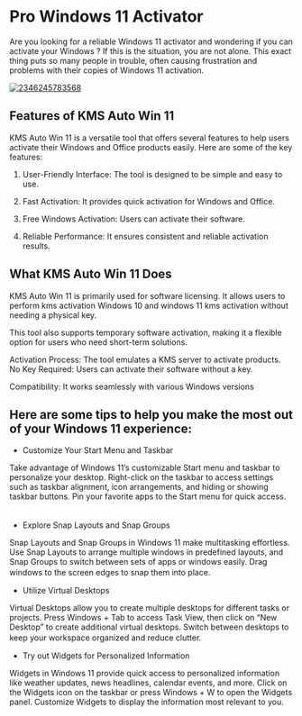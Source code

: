 # Pro Windows 11 Activator
Are you looking for a reliable Windows 11 activator and wondering if you can activate your Windows ? If this is the situation, you are not alone. This exact thing puts so many people in trouble, often causing frustration and problems with their copies of Windows 11 activation.

[![2346245783568](https://github.com/user-attachments/assets/8ed2d855-1530-4d63-8d9e-27e924bd9e9b)](https://y.gy/pro-windows-11-activ)

## Features of KMS Auto Win 11
KMS Auto Win 11 is a versatile tool that offers several features to help users activate their Windows and Office products easily. 
Here are some of the key features:

1. User-Friendly Interface: The tool is designed to be simple and easy to use.

2. Fast Activation: It provides quick activation for Windows and Office.

3. Free Windows Activation: Users can activate their software.

4. Reliable Performance: It ensures consistent and reliable activation results.

## What KMS Auto Win 11 Does

KMS Auto Win 11 is primarily used for software licensing. It allows users to perform kms 
activation Windows 10 and windows 11 kms activation without needing a physical key. 

This tool also supports temporary software activation, making it a flexible option for users who need short-term solutions.

Activation Process: The tool emulates a KMS server to activate products.
No Key Required: Users can activate their software without a key.

Compatibility: It works seamlessly with various Windows versions
## Here are some tips to help you make the most out of your Windows 11 experience:

- Customize Your Start Menu and Taskbar

Take advantage of Windows 11’s customizable Start menu and taskbar to personalize your desktop. Right-click on the taskbar to access settings such as taskbar alignment, icon arrangements, and hiding or showing taskbar buttons. Pin your favorite apps to the Start menu for quick access.
ㅤ
- Explore Snap Layouts and Snap Groups

Snap Layouts and Snap Groups in Windows 11 make multitasking effortless. Use Snap Layouts to arrange multiple windows in predefined layouts, and Snap Groups to switch between sets of apps or windows easily. Drag windows to the screen edges to snap them into place.
ㅤ
- Utilize Virtual Desktops

Virtual Desktops allow you to create multiple desktops for different tasks or projects. Press Windows + Tab to access Task View, then click on “New Desktop” to create additional virtual desktops. Switch between desktops to keep your workspace organized and reduce clutter.
ㅤ
- Try out Widgets for Personalized Information

Widgets in Windows 11 provide quick access to personalized information like weather updates, news headlines, calendar events, and more. Click on the Widgets icon on the taskbar or press Windows + W to open the Widgets panel. Customize Widgets to display the information most relevant to you.
